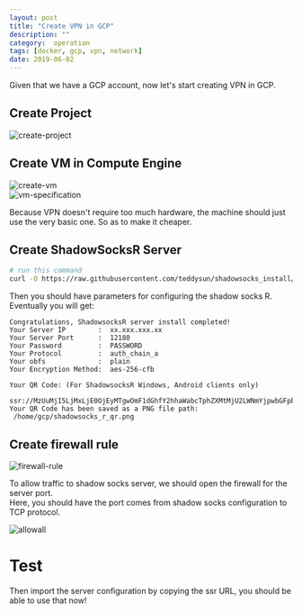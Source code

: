 ```yaml
---
layout: post
title: "Create VPN in GCP"
description: ""
category:  operation
tags: [docker, gcp, vpn, network]
date: 2019-06-02
---
```


Given that we have a GCP account, now let's start creating VPN in GCP.  

## Create Project

![create-project](https://i.postimg.cc/SssS4KQ4/create-project.png)

## Create VM in Compute Engine

![create-vm](https://i.postimg.cc/FFwLTMGz/create-vm.png)  
![vm-specification](https://i.postimg.cc/SKtsJ9vR/vm-specification.png)  

Because VPN doesn't require too much hardware, the machine should just use the very basic one. So as to make it cheaper.      

## Create ShadowSocksR Server

```bash
# run this command
curl -O https://raw.githubusercontent.com/teddysun/shadowsocks_install/master/shadowsocks-all.sh | sudo bash
```

Then you should have parameters for configuring the shadow socks R.  
Eventually you will get: 

```
Congratulations, ShadowsocksR server install completed!
Your Server IP        :  xx.xxx.xxx.xx 
Your Server Port      :  12180 
Your Password         :  PASSWORD 
Your Protocol         :  auth_chain_a 
Your obfs             :  plain 
Your Encryption Method:  aes-256-cfb 

Your QR Code: (For ShadowsocksR Windows, Android clients only)
 ssr://MzUuMjI5LjMxLjE0OjEyMTgwOmF1dGhfY2hhaWabcTphZXMtMjU2LWNmYjpwbGFpbjpVblZuWVd4emMzSXJNWE0vP29iZnNwYXJhbT0= 
Your QR Code has been saved as a PNG file path:
 /home/gcp/shadowsocks_r_qr.png 
```

## Create firewall rule

![firewall-rule](https://i.postimg.cc/c4M5ZBvR/firewall-rule.png)

To allow traffic to shadow socks server, we should open the firewall for the server port.  
Here,  you should have the port comes from shadow socks configuration to TCP protocol.  

![allowall](https://i.postimg.cc/s21nYFwm/allowall.png)  


# Test

Then import the server configuration by copying the ssr URL, you should be able to use that now!  
